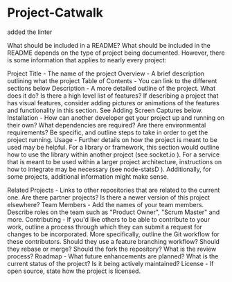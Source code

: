 # Project-Catwalk

added the linter


What should be included in a README?
What should be included in the README depends on the type of project being documented. However, there is some information that applies to nearly every project:

Project Title - The name of the project
Overview - A brief description outlining what the project
Table of Contents - You can link to the different sections below
Description - A more detailed outline of the project. What does it do? Is there a high level list of features? If describing a project that has visual features, consider adding pictures or animations of the features and functionality in this section. See Adding Screen Captures below.
Installation - How can another developer get your project up and running on their own? What dependencies are required? Are there environmental requirements? Be specific, and outline steps to take in order to get the project running.
Usage - Further details on how the project is meant to be used may be helpful. For a library or framework, this section would outline how to use the library within another project (see socket.io  ). For a service that is meant to be used within a larger project architecture, instructions on how to integrate may be necessary (see node-statsD  ).
Additionally, for some projects, additional information might make sense.

Related Projects - Links to other repositories that are related to the current one. Are there partner projects? Is there a newer version of this project elsewhere?
Team Members - Add the names of your team members. Describe roles on the team such as "Product Owner", "Scrum Master" and more.
Contributing - If you'd like others to be able to contribute to your work, outline a process through which they can submit a request for changes to be incorporated. More specifically, outline the Git workflow for these contributors. Should they use a feature branching workflow? Should they rebase or merge? Should the fork the repository? What is the review process?
Roadmap - What future enhancements are planned? What is the current status of the project? Is it being actively maintained?
License - If open source, state how the project is licensed.